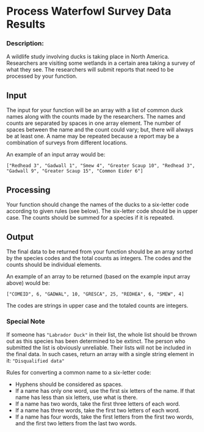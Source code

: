 # Process Waterfowl Survey Data Results

### **Description:**

A wildlife study involving ducks is taking place in North America. Researchers are visiting some wetlands in a certain area taking a survey of what they see. The researchers will submit reports that need to be processed by your function.

## **Input**

The input for your function will be an array with a list of common duck names along with the counts made by the researchers. The names and counts are separated by spaces in one array element. The number of spaces between the name and the count could vary; but, there will always be at least one. A name may be repeated because a report may be a combination of surveys from different locations.

An example of an input array would be:

```
["Redhead 3", "Gadwall 1", "Smew 4", "Greater Scaup 10", "Redhead 3", "Gadwall 9", "Greater Scaup 15", "Common Eider 6"]

```

## **Processing**

Your function should change the names of the ducks to a six-letter code according to given rules (see below). The six-letter code should be in upper case. The counts should be summed for a species if it is repeated.

## **Output**

The final data to be returned from your function should be an array sorted by the species codes and the total counts as integers. The codes and the counts should be individual elements.

An example of an array to be returned (based on the example input array above) would be:

```
["COMEID", 6, "GADWAL", 10, "GRESCA", 25, "REDHEA", 6, "SMEW", 4]

```

The codes are strings in upper case and the totaled counts are integers.

### **Special Note**

If someone has `"Labrador Duck"` in their list, the whole list should be thrown out as this species has been determined to be extinct. The person who submitted the list is obviously unreliable. Their lists will not be included in the final data. In such cases, return an array with a single string element in it: `"Disqualified data"`

Rules for converting a common name to a six-letter code:

- Hyphens should be considered as spaces.
- If a name has only one word, use the first six letters of the name. If that name has less than six letters, use what is there.
- If a name has two words, take the first three letters of each word.
- If a name has three words, take the first two letters of each word.
- If a name has four words, take the first letters from the first two words, and the first two letters from the last two words.
